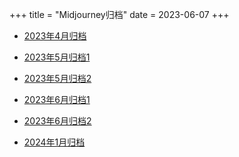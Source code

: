 +++
title = "Midjourney归档"
date = 2023-06-07
+++


- [2023年4月归档](/2023/04.html)

- [2023年5月归档1](/2023/05-01.html)

- [2023年5月归档2](/2023/05-02.html)

- [2023年6月归档1](/2023/06-01.html)

- [2023年6月归档2](/2023/06-02.html)

- [2024年1月归档](/2024/01.html)